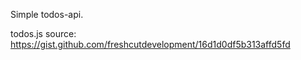 Simple todos-api.

todos.js source: https://gist.github.com/freshcutdevelopment/16d1d0df5b313affd5fd
